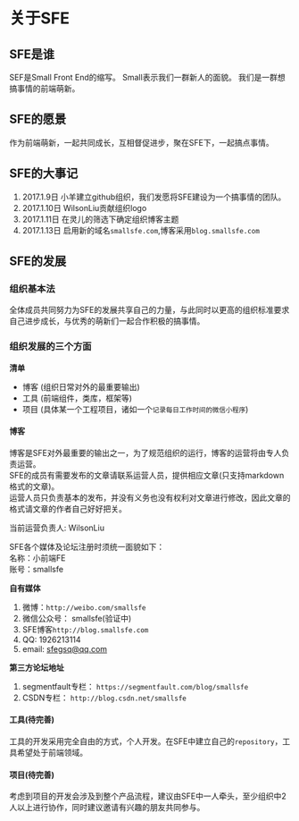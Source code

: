 # 关于SFE
## SFE是谁
SEF是Small Front End的缩写。 Small表示我们一群新人的面貌。
我们是一群想搞事情的前端萌新。

## SFE的愿景
作为前端萌新，一起共同成长，互相督促进步，聚在SFE下，一起搞点事情。

## SFE的大事记
1. 2017.1.9日 小羊建立github组织，我们发愿将SFE建设为一个搞事情的团队。
2. 2017.1.10日 WilsonLiu贡献组织logo
3. 2017.1.11日 在灵儿的筛选下确定组织博客主题
4. 2017.1.13日 启用新的域名`smallsfe.com`,博客采用`blog.smallsfe.com`

## SFE的发展
### 组织基本法
全体成员共同努力为SFE的发展共享自己的力量，与此同时以更高的组织标准要求自己进步成长，与优秀的萌新们一起合作积极的搞事情。
### 组织发展的三个方面
**清单**
- 博客 (组织日常对外的最重要输出)
- 工具 (前端组件，类库，框架等)
- 项目 (具体某一个工程项目，诸如一个`记录每日工作时间的微信小程序`)

#### 博客
博客是SFE对外最重要的输出之一，为了规范组织的运行，博客的运营将由专人负责运营。  
SFE的成员有需要发布的文章请联系运营人员，提供相应文章(只支持markdown格式的文章)。  
运营人员只负责基本的发布，并没有义务也没有权利对文章进行修改，因此文章的格式请文章的作者自己好好把关。

当前运营负责人: WilsonLiu

SFE各个媒体及论坛注册时须统一面貌如下：  
名称：小前端FE  
账号：smallsfe  

**自有媒体**  

1. 微博：`http://weibo.com/smallsfe`
2. 微信公众号： smallsfe(验证中)
3. SFE博客`http://blog.smallsfe.com`
4. QQ: 1926213114
5. email: sfegsq@qq.com

**第三方论坛地址**

1. segmentfault专栏： `https://segmentfault.com/blog/smallsfe`
2. CSDN专栏： `http://blog.csdn.net/smallsfe`

#### 工具(待完善)
工具的开发采用完全自由的方式，个人开发。在SFE中建立自己的`repository`，工具希望处于前端领域。

#### 项目(待完善)
考虑到项目的开发会涉及到整个产品流程，建议由SFE中一人牵头，至少组织中2人以上进行协作，同时建议邀请有兴趣的朋友共同参与。
